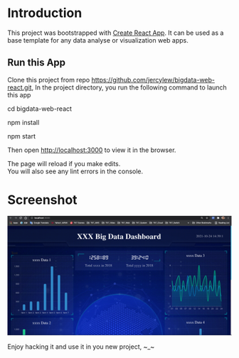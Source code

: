 # Introduction

This project was bootstrapped with [Create React App](https://github.com/facebook/create-react-app). It can be used as a base template for any data analyse or visualization web apps. 

## Run this App

Clone this project from repo https://github.com/jercylew/bigdata-web-react.git, In the project directory, you run the following command to launch this app

cd bigdata-web-react

npm install

npm start

Then open [http://localhost:3000](http://localhost:3000) to view it in the browser.

The page will reload if you make edits.\
You will also see any lint errors in the console.

# Screenshot
![Image of Yaktocat](./bigdata_demo_web.png)


Enjoy hacking it and use it in you new project, ~_~